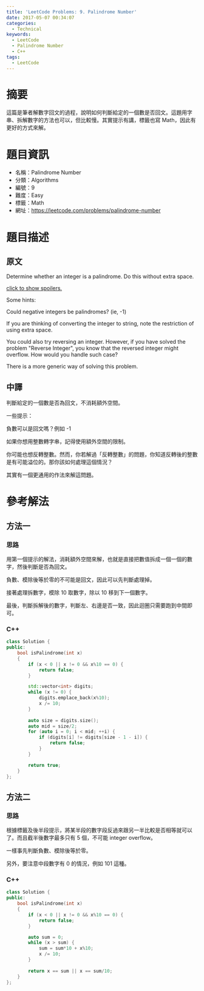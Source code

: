 ```yaml
---
title: 'LeetCode Problems: 9. Palindrome Number'
date: 2017-05-07 00:34:07
categories:
  - Technical
keywords:
  - LeetCode
  - Palindrome Number
  - C++
tags:
  - LeetCode
---
```


# 摘要

這篇是筆者解數字回文的過程，說明如何判斷給定的一個數是否回文。這題用字串、拆解數字的方法也可以，但比較慢。其實提示有講，標籤也寫 Math，因此有更好的方式來解。

# 題目資訊

- 名稱：Palindrome Number
- 分類：Algorithms
- 編號：9
- 難度：Easy
- 標籤：Math
- 網址：https://leetcode.com/problems/palindrome-number

<!--more-->

# 題目描述

## 原文

Determine whether an integer is a palindrome. Do this without extra space.

[click to show spoilers.](https://leetcode.com/problems/palindrome-number/#)

Some hints:

Could negative integers be palindromes? (ie, -1)

If you are thinking of converting the integer to string, note the restriction of using extra space.

You could also try reversing an integer. However, if you have solved the problem "Reverse Integer", you know that the reversed integer might overflow. How would you handle such case?

There is a more generic way of solving this problem.

## 中譯

判斷給定的一個數是否為回文，不消耗額外空間。

一些提示：

負數可以是回文嗎？例如 -1

如果你想用整數轉字串，記得使用額外空間的限制。

你可能也想反轉整數。然而，你若解過「反轉整數」的問題，你知道反轉後的整數是有可能溢位的。那你該如何處理這個情況？

其實有一個更通用的作法來解這問題。

# 參考解法

## 方法一

### 思路

用第一個提示的解法，消耗額外空間來解，也就是直接把數值拆成一個一個的數字，然後判斷是否為回文。

負數、模除後等於零的不可能是回文，因此可以先判斷處理掉。

接著處理拆數字，模除 10 取數字，除以 10 移到下一個數字。

最後，判斷拆解後的數字，判斷左、右邊是否一致，因此迴圈只需要跑到中間即可。

### C++

```cpp
class Solution {
public:
    bool isPalindrome(int x)
    {
        if (x < 0 || x != 0 && x%10 == 0) {
            return false;
        }

        std::vector<int> digits;
        while (x != 0) {
            digits.emplace_back(x%10);
            x /= 10;
        }
        
        auto size = digits.size();
        auto mid = size/2;
        for (auto i = 0; i < mid; ++i) {
            if (digits[i] != digits[size - 1 - i]) {
                return false;
            }
        }

        return true;
    }
};
```

## 方法二

### 思路

根據標籤及後半段提示，將某半段的數字段反過來跟另一半比較是否相等就可以了。而且截半後數字最多只有 5 個，不可能 integer overflow。

一樣事先判斷負數、模除後等於零。

另外，要注意中段數字有 0 的情況，例如 101 這種。

### C++

```cpp
class Solution {
public:
    bool isPalindrome(int x)
    {
        if (x < 0 || x != 0 && x%10 == 0) {
            return false;
        }

        auto sum = 0;
        while (x > sum) {
            sum = sum*10 + x%10;
            x /= 10;
        }
        
        return x == sum || x == sum/10;
    }
};
```

